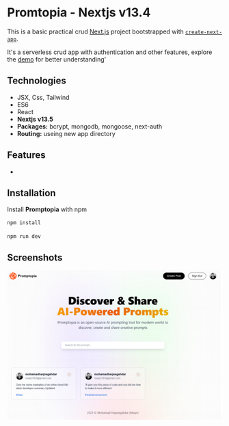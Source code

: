 # Promtopia - Nextjs v13.4

This is a basic practical crud [Next.js](https://nextjs.org/) project bootstrapped with [`create-next-app`](https://github.com/vercel/next.js/tree/canary/packages/create-next-app).

It's a serverless crud app with authentication and other features, explore the [demo](https://maxjn-promptopia.vercel.app/) for better understanding'

## Technologies

- JSX, Css, Tailwind
- ES6
- React
- **Nextjs v13.5**
- **Packages:** bcrypt, mongodb, mongoose, next-auth
- **Routing:** useing new app directory

## Features

-

## Installation

Install **Promptopia** with npm

```shell
npm install

npm run dev
```

## Screenshots

![Cover](./public/cover.png)
